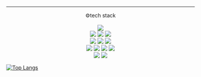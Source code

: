 <!--<div align="center">자바스크립트 개발자를 꿈꾸고 있습니다</div>
<div align="center">프론트엔드 백엔드 가리지 않고 자바스크립트 생태계에서 헤엄치는 엔지니어가 되고 싶습니다</div>
-->
<hr>
<div align="center">⚙tech stack</div>
<br>

<!-- div 안에 들어가면 인식 안 됨
![Html5 badge](https://img.shields.io/badge/HTML-dd4b25?style=flat-square&logo=Html5&logoColor=white)
-->

<div align="center">
  <img src="https://img.shields.io/badge/HTML-dd4b25?style=flat-square&logo=Html5&logoColor=white"/>
</div>

<div align="center">
  <img src="https://img.shields.io/badge/CSS-0068ba?style=flat-square&logo=CSS3&logoColor=white"/>
  <img src="https://img.shields.io/badge/SCSS-c66394?style=flat-square&logo=SASS&logoColor=white"/>
  <img src="https://img.shields.io/badge/Tailwindcss-2b91a9?style=flat-square&logo=Tailwindcss&logoColor=white"/>
</div>

<div align="center">
  <img src="https://img.shields.io/badge/Javascript-efd81d?style=flat-square&logo=Javascript&logoColor=black"/>
  <img src="https://img.shields.io/badge/React-5ed3f3?style=flat-square&logo=React&logoColor=black"/>
  <img src="https://img.shields.io/badge/React Router-f44250?style=flat-square&logo=React-router&logoColor=black"/>
</div>

<div align="center">
  <img src="https://img.shields.io/badge/Node.js-72a960?style=flat-square&logo=Node.js&logoColor=white"/>
  <img src="https://img.shields.io/badge/NPM-c53635?style=flat-square&logo=NPM&logoColor=white"/>
  <img src="https://img.shields.io/badge/Yarn-2c8ebb?style=flat-square&logo=Yarn&logoColor=white"/>
  <img src="https://img.shields.io/badge/Express.js-7c848a?style=flat-square&logo=express&logoColor=white"/>
</div>

<div align="center">
  <img src="https://img.shields.io/badge/git-f03c2e?style=flat-square&logo=git&logoColor=white"/>
  <img src="https://img.shields.io/badge/Figma-2c2c33?style=flat-square&logo=Figma&logoColor=white"/>
</div>
 


[![Top Langs](https://github-readme-stats.vercel.app/api/top-langs/?username=SWCheol)](https://github.com/SWCheol/github-readme-stats)



<!-- 추가하고 싶은 것
1. 소개말
2. 기술 스택
3. 사용한 언어 점유율
-->


<!--
**SWCheol/SWCheol** is a ✨ _special_ ✨ repository because its `README.md` (this file) appears on your GitHub profile.

Here are some ideas to get you started:

- 🔭 I’m currently working on ...
- 🌱 I’m currently learning ...
- 👯 I’m looking to collaborate on ...
- 🤔 I’m looking for help with ...
- 💬 Ask me about ...
- 📫 How to reach me: ...
- 😄 Pronouns: ...
- ⚡ Fun fact: ...
-->
